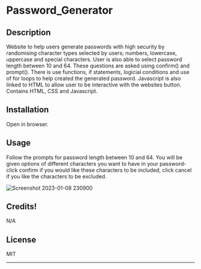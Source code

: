 # Password_Generator

## Description

Website to help users generate passwords with high security by randomising character types selected by users; numbers, lowercase, uppercase and special characters. User is also able to select password length between 10 and 64. These questions are asked using confirm() and prompt(). There is use functions, if statements, logicial conditions and use of for loops to help created the generated password. Javascript is also linked to HTML to allow user to be interactive with the websites button. 
Contains HTML, CSS and Javascript.

## Installation

Open in browser.

## Usage

Follow the prompts for password length between 10 and 64. You will be given options of different characters you want to have in your password- click confirm if you would like these characters to be included, click cancel if you like the characters to be excluded.

![Screenshot 2023-01-08 230900](https://user-images.githubusercontent.com/117565899/211207072-146bbae2-1e7e-45d1-ba65-3dd07973bd18.png)


## Credits!


N/A

## License

MIT

---
